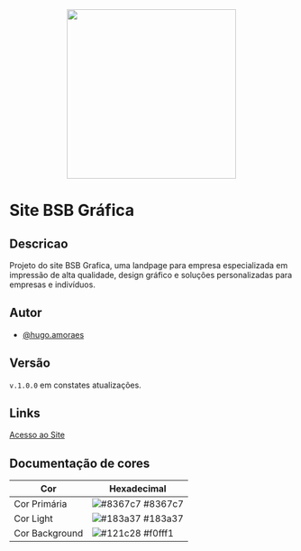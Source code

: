 <div align="center">
<img src="https://github.com/user-attachments/assets/a10895ea-3278-4d45-97bd-4f76b4742525" width="300px" />
</div>

# Site BSB Gráfica

## Descricao

Projeto do site BSB Grafica, uma landpage para empresa especializada em impressão de alta qualidade, design gráfico e soluções personalizadas para empresas e indivíduos.

## Autor

- [@hugo.amoraes](https://github.com/HugoaMoraes)

## Versão

`v.1.0.0` em constates atualizações.

## Links

[Acesso ao Site](https://github.com/HugoaMoraes/BSBGrafica)

## Documentação de cores

| Cor            | Hexadecimal                                                      |
| -------------- | ---------------------------------------------------------------- |
| Cor Primária   | ![#8367c7](https://via.placeholder.com/10/8367c7?text=+) #8367c7 |
| Cor Light      | ![#183a37](https://via.placeholder.com/10/183a37?text=+) #183a37 |
| Cor Background | ![#121c28](https://via.placeholder.com/10/121c28?text=+) #f0fff1 |
